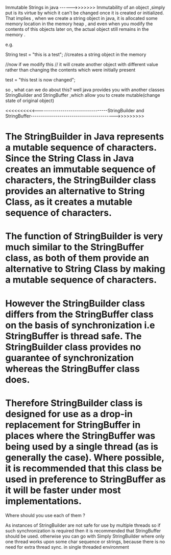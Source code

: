 Immutable Strings in java ------>>>>>>>  Immutability of an object ,simply put is its virtue by which it can't be changed once it is created or initialized.  That implies , when we create a string object in java, it is allocated some memory location in the memory heap , and even when you modify the contents of this objects later on, the actual object still remains in the memory .

e.g. 

String test = "this is a test"; //creates a string object in the memory 

//now if we modify this
// it will create another object with different value rather than changing the contents which were initially present

test = "this test is now changed";  
 

so , what can we do about this? 
well java provides you with another classes StringBuilder and StringBuffer ,which allow you to create mutable(change state of original object) 


<<<<<<<<<<----------------------------------StringBuilder and StringBuffer----------------------------------------->>>>>>>>>

# The StringBuilder in Java represents a mutable sequence of characters. Since the String Class in Java creates an immutable sequence of characters, the StringBuilder class provides an alternative to String Class, as it creates a mutable sequence of characters. 

# The function of StringBuilder is very much similar to the StringBuffer class, as both of them provide an alternative to String Class by making a mutable sequence of characters. 

# However the StringBuilder class differs from the StringBuffer class on the basis of synchronization i.e StringBuffer is thread safe. The StringBuilder class provides no guarantee of synchronization whereas the StringBuffer class does.

# Therefore StringBuilder class is designed for use as a drop-in replacement for StringBuffer in places where the StringBuffer was being used by a single thread (as is generally the case). Where possible, it is recommended that this class be used in preference to StringBuffer as it will be faster under most implementations. 


Where should you use each of them ?

As instances of StringBuilder are not safe for use by multiple threads so if such synchronization is required then it is recommended that StringBuffer should be used. 
otherwise you can go with Simply StringBuilder where only one thread works upon some char sequence or strings, because there is no need for extra thread sync. in single threaded environment 
